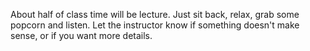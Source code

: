 About half of class time will be lecture. Just sit back, relax, grab some popcorn and listen. 
Let the instructor know if something doesn't make sense, or if you want more details.
